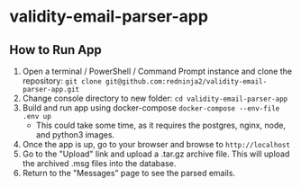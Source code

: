 # validity-email-parser-app
## How to Run App
1. Open a terminal / PowerShell / Command Prompt instance and clone the repository: `git clone git@github.com:redninja2/validity-email-parser-app.git`
2. Change console directory to new folder: `cd validity-email-parser-app`
3. Build and run app using docker-compose `docker-compose --env-file .env up`
   - This could take some time, as it requires the postgres, nginx, node, and python3 images.
4. Once the app is up, go to your browser and browse to `http://localhost`
5. Go to the "Upload" link and upload a .tar.gz archive file. This will upload the archived .msg files into the database.
6. Return to the "Messages" page to see the parsed emails.
